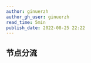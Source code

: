 ```yaml
---
author: ginuerzh
author_gh_user: ginuerzh
read_time: 5min
publish_date: 2022-08-25 22:22
---
```


## 节点分流

